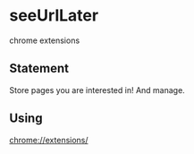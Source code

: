 # seeUrlLater
chrome extensions

## Statement

Store pages you are interested in! And manage.

## Using

<chrome://extensions/>

